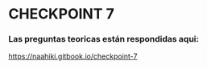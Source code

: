 # CHECKPOINT 7 
 
### Las preguntas teoricas están respondidas aqui:

https://naahiki.gitbook.io/checkpoint-7
